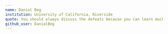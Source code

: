 ```yaml
---
name: Danial Beg
institution: University of California, Riverside
quote: You should always discuss the defeats because you can learn much more from failure than from success
github_user: DanialBeg
---
```

